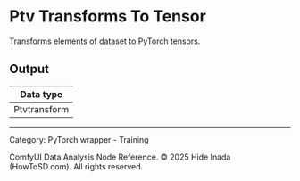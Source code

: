 # Ptv Transforms To Tensor
Transforms elements of dataset to PyTorch tensors.

## Output
| Data type |
|---|
| Ptvtransform |

<HR>
Category: PyTorch wrapper - Training

ComfyUI Data Analysis Node Reference. © 2025 Hide Inada (HowToSD.com). All rights reserved.
